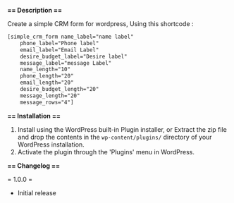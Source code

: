 **== Description ==**

Create a simple CRM form for wordpress,
Using this shortcode :

```html
[simple_crm_form name_label="name label"
    phone_label="Phone label"
    email_label="Email Label"
    desire_budget_label="Desire label"
    message_label="message Label"
    name_length="10"
    phone_length="20"
    email_length="20"
    desire_budget_length="20"
    message_length="20"
    message_rows="4"]
```

**== Installation ==**

1. Install using the WordPress built-in Plugin installer, or Extract the zip file and drop the contents in the `wp-content/plugins/` directory of your WordPress installation.
2. Activate the plugin through the 'Plugins' menu in WordPress.

**== Changelog ==**

= 1.0.0 =
* Initial release

